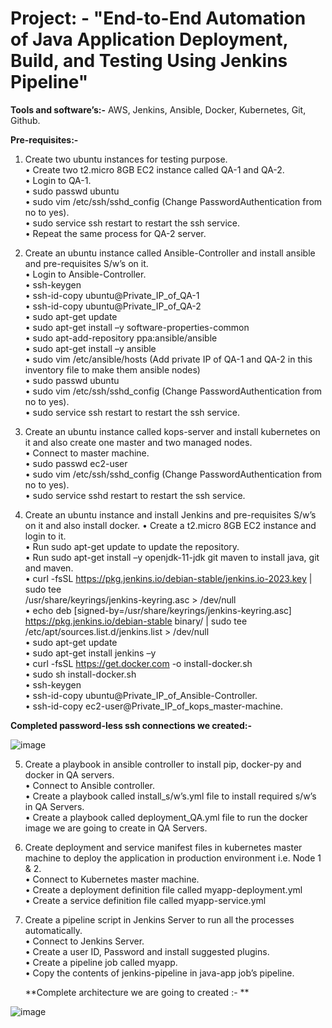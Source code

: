 # Project: - "End-to-End Automation of Java Application Deployment, Build, and Testing Using Jenkins Pipeline"

**Tools and software’s:-** AWS, Jenkins, Ansible, Docker, Kubernetes, Git, Github.

**Pre-requisites:-** 

1.	Create two ubuntu instances for testing purpose.  
   •	Create two t2.micro 8GB EC2 instance called QA-1 and QA-2.  
   •	Login to QA-1.  
   •	sudo passwd ubuntu  
   •	sudo vim /etc/ssh/sshd_config (Change PasswordAuthentication from no to yes).  
   •	sudo service ssh restart to restart the ssh service.  
   •	Repeat the same process for QA-2 server.  

2.	Create an ubuntu instance called Ansible-Controller and install ansible and pre-requisites S/w’s on it.  
   •	Login to Ansible-Controller.  
   •	ssh-keygen  
   •	ssh-id-copy ubuntu@Private_IP_of_QA-1  
   •	ssh-id-copy ubuntu@Private_IP_of_QA-2  
   •	sudo apt-get update  
   •	sudo apt-get install  –y software-properties-common  
   •	sudo apt-add-repository ppa:ansible/ansible  
   •	sudo apt-get install –y ansible  
   •	sudo vim /etc/ansible/hosts (Add private IP of QA-1 and QA-2 in this inventory file to make them ansible nodes)  
   •	sudo passwd ubuntu  
   •	sudo vim /etc/ssh/sshd_config (Change PasswordAuthentication from no to yes).  
   •	sudo service ssh restart to restart the ssh service.  

3.	Create an ubuntu instance called kops-server and install kubernetes on it and also create one master and two managed nodes.  
   •	Connect to master machine.  
   •	sudo passwd ec2-user  
   •	sudo vim /etc/ssh/sshd_config (Change PasswordAuthentication from no to yes).  
   •	sudo service sshd restart to restart the ssh service.  

4.	Create an ubuntu instance and install Jenkins and pre-requisites S/w’s on it and also install docker.
   •	Create a t2.micro 8GB EC2 instance and login to it.  
   •	Run sudo apt-get update to update the repository.  
   •	Run sudo apt-get install –y openjdk-11-jdk git maven to install java, git and maven.  
   •	curl -fsSL https://pkg.jenkins.io/debian-stable/jenkins.io-2023.key | sudo tee \
/usr/share/keyrings/jenkins-keyring.asc > /dev/null   
   •	echo deb [signed-by=/usr/share/keyrings/jenkins-keyring.asc] \
https://pkg.jenkins.io/debian-stable binary/ | sudo tee \
/etc/apt/sources.list.d/jenkins.list > /dev/null  
   •	sudo apt-get update  
   •	sudo apt-get install jenkins –y  
   •	curl -fsSL https://get.docker.com -o install-docker.sh  
   •	sudo sh install-docker.sh  
   •	ssh-keygen  
   •	ssh-id-copy ubuntu@Private_IP_of_Ansible-Controller.  
   •	ssh-id-copy ec2-user@Private_IP_of_kops_master-machine.

**Completed password-less ssh connections we created:-**

![image](https://github.com/Shahrukhislam786/webapp-project/assets/120633106/a3ee38ad-a1cd-4fd4-bbbf-c50b337b70e3)

5.	Create a playbook in ansible controller to install pip, docker-py and docker in QA servers.  
   •	Connect to Ansible controller.  
   •	Create a playbook called install_s/w’s.yml file to install required s/w’s in QA Servers.  
   •	Create a playbook called deployment_QA.yml file to run the docker image we are going to create in QA Servers.  

6.	Create deployment and service manifest files in kubernetes master machine to deploy the application in  production environment i.e. Node 1 & 2.  
   •	Connect to Kubernetes master machine.  
   •	Create a deployment definition file called myapp-deployment.yml   
   •	Create a service definition file called myapp-service.yml  

7.	Create a pipeline script in Jenkins Server to run all the processes automatically.  
   •	Connect to Jenkins Server.  
   •	Create a user ID, Password and install suggested plugins.  
   •	Create a pipeline job called myapp.  
   •	Copy the contents of jenkins-pipeline in java-app job’s pipeline.  

  	**Complete architecture we are going to created :-  **

![image](https://github.com/Shahrukhislam786/webapp-project/assets/120633106/a24b1df8-4cb2-42a2-a4dc-eb62a4a8aa9d)

	
